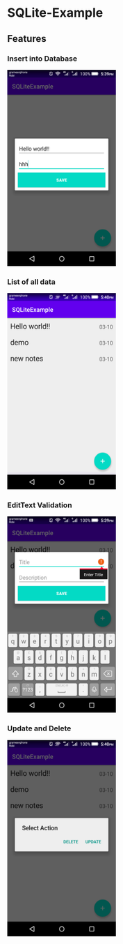 # SQLite-Example

## Features
### Insert into Database
<img src="images/1.png" alt="Insert into database" width="250" height="450">

### List of all data
<img src="images/2.png" alt="List of all data" width="250" height="450">

### EditText Validation 
<img src="images/3.png" alt="EditText Validation" width="250" height="450">

### Update and Delete 
<img src="images/4.png" alt="Update and Delete" width="250" height="450">




